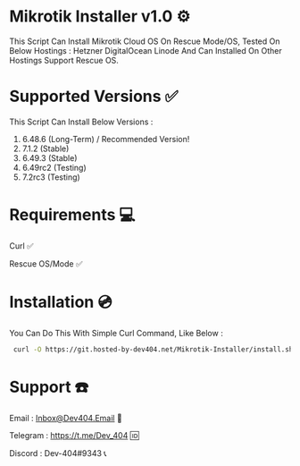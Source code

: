 
# Mikrotik Installer v1.0 ⚙️
This Script Can Install Mikrotik Cloud OS On Rescue Mode/OS, Tested On Below Hostings :
Hetzner
DigitalOcean
Linode 
And Can Installed On Other Hostings Support Rescue OS.
# Supported Versions ✅
This Script Can Install Below Versions : 
1) 6.48.6 (Long-Term) / Recommended Version!
2) 7.1.2 (Stable)
3) 6.49.3 (Stable)
4) 6.49rc2 (Testing)
5) 7.2rc3 (Testing)
# Requirements 💻
Curl ✅

Rescue OS/Mode ✅
# Installation 💿

You Can Do This With Simple Curl Command, Like Below :
```bash
 curl -O https://git.hosted-by-dev404.net/Mikrotik-Installer/install.sh && chmod 777 install.sh && ./install.sh
```

# Support ☎️
Email : Inbox@Dev404.Email 📧

Telegram : https://t.me/Dev_404 🆔

Discord : Dev-404#9343 📞

